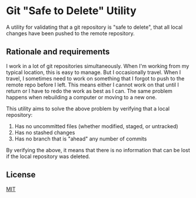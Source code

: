 # Git "Safe to Delete" Utility

A utility for validating that a git repository is "safe to delete", that all local changes have been pushed to the remote repository.

## Rationale and requirements

I work in a lot of git repositories simultaneously. When I'm working from my typical location, this is easy to manage. But I occasionally travel. When I travel, I sometimes need to work on something that I forgot to push to the remote repo before I left. This means either I cannot work on that until I return or I have to redo the work as best as I can. The same problem happens when rebuilding a computer or moving to a new one.

This utility aims to solve the above problem by verifying that a local repository:

1. Has no uncommitted files (whether modified, staged, or untracked)
1. Has no stashed changes
1. Has no branch that is "ahead" any number of commits

By verifying the above, it means that there is no information that can be lost if the local repository was deleted.

## License

[MIT](LICENSE.md)
